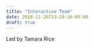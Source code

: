 ```yaml
---
title: "Interactive Team"
date: 2018-11-26T13:29:16-05:00
draft: true
---
```


<p>Led by Tamara Rice</p>
